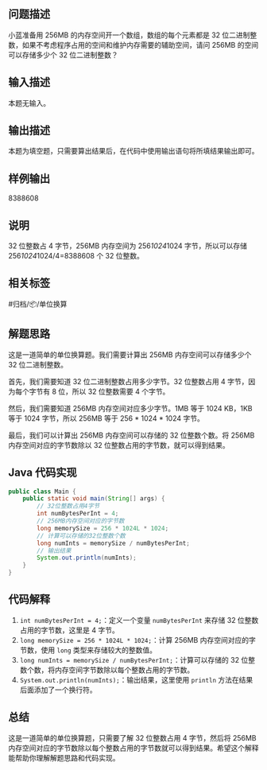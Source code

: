 ## 问题描述

小蓝准备用 256MB 的内存空间开一个数组，数组的每个元素都是 32 位二进制整数，如果不考虑程序占用的空间和维护内存需要的辅助空间，请问 256MB 的空间可以存储多少个 32 位二进制整数？

## 输入描述

本题无输入。

## 输出描述

本题为填空题，只需要算出结果后，在代码中使用输出语句将所填结果输出即可。

## 样例输出

8388608

## 说明

32 位整数占 4 字节，256MB 内存空间为 256*1024*1024 字节，所以可以存储 256*1024*1024/4=8388608 个 32 位整数。

## 相关标签

#归档/📦/单位换算

## 解题思路

这是一道简单的单位换算题。我们需要计算出 256MB 内存空间可以存储多少个 32 位二进制整数。

首先，我们需要知道 32 位二进制整数占用多少字节。32 位整数占用 4 字节，因为每个字节有 8 位，所以 32 位整数需要 4 个字节。

然后，我们需要知道 256MB 内存空间对应多少字节。1MB 等于 1024 KB，1KB 等于 1024 字节，所以 256MB 等于 256 * 1024 * 1024 字节。

最后，我们可以计算出 256MB 内存空间可以存储的 32 位整数个数。将 256MB 内存空间对应的字节数除以 32 位整数占用的字节数，就可以得到结果。

## Java 代码实现

```java
public class Main {
    public static void main(String[] args) {
        // 32位整数占用4字节
        int numBytesPerInt = 4;
        // 256MB内存空间对应的字节数
        long memorySize = 256 * 1024L * 1024;
        // 计算可以存储的32位整数个数
        long numInts = memorySize / numBytesPerInt;
        // 输出结果
        System.out.println(numInts);
    }
}
```

## 代码解释

1. `int numBytesPerInt = 4;`：定义一个变量 `numBytesPerInt` 来存储 32 位整数占用的字节数，这里是 4 字节。
2. `long memorySize = 256 * 1024L * 1024;`：计算 256MB 内存空间对应的字节数，使用 `long` 类型来存储较大的整数值。
3. `long numInts = memorySize / numBytesPerInt;`：计算可以存储的 32 位整数个数，将内存空间字节数除以每个整数占用的字节数。
4. `System.out.println(numInts);`：输出结果，这里使用 `println` 方法在结果后面添加了一个换行符。

## 总结

这是一道简单的单位换算题，只需要了解 32 位整数占用 4 字节，然后将 256MB 内存空间对应的字节数除以每个整数占用的字节数就可以得到结果。希望这个解释能帮助你理解解题思路和代码实现。
